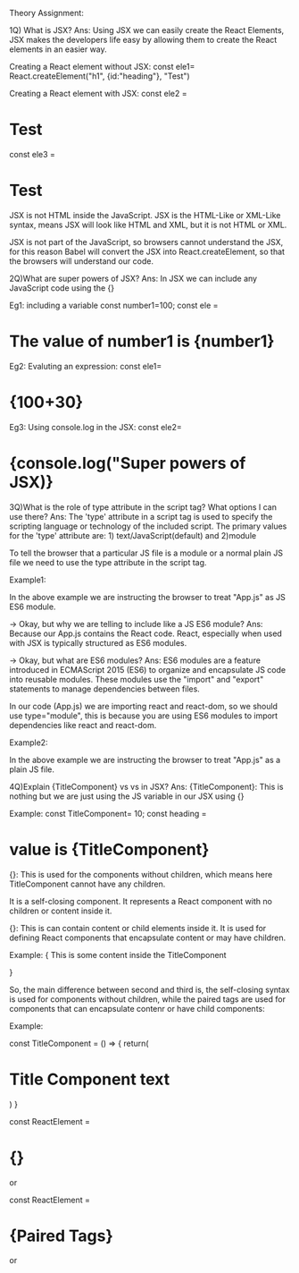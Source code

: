Theory Assignment:

1Q) What is JSX?
Ans: Using JSX we can easily create the React Elements, JSX makes the developers life easy by allowing them to create the React elements in an easier way. 

Creating a React element without JSX:
const ele1= React.createElement("h1", {id:"heading"}, "Test")

Creating a React element with JSX:
const ele2 = <h1 id="heading">Test</h1>
const ele3 = <h1 className="heading1">Test</h1>

JSX is not HTML inside the JavaScript.
JSX is the HTML-Like or XML-Like syntax, means JSX will look like HTML and  XML, but it is not HTML or XML.

JSX is not part of the JavaScript, so browsers cannot understand the JSX, for this reason Babel will convert the JSX into React.createElement, so that the browsers will understand our code.

2Q)What are super powers of JSX?
Ans: In JSX we can include any JavaScript code using the {}

Eg1: including a variable
const number1=100;
const ele = <div> <h1>The value of number1 is {number1}</h1> </div>

Eg2: Evaluting an expression:
const ele1= <div> <h1>{100+30}</h1> </div>

Eg3: Using console.log in the JSX:
const ele2= <div><h1>{console.log("Super powers of JSX)}</h1></div>


3Q)What is the role of type attribute in the script tag? What options I can use there?
Ans: The 'type' attribute in a script tag is used to specify the scripting language or technology of the included script. The primary values for the 'type' attribute are: 1) text/JavaScript(default) and 2)module



To tell the browser that a particular JS file is a module or a normal plain JS file we need to use the type attribute in the script tag. 

Example1:
<script type="module" src="App.js"> </script>

In the above example we are instructing the browser to treat "App.js" as JS ES6 module. 

-> Okay, but why we are telling to include like a JS ES6 module?
Ans: Because our App.js contains the React code. React, especially when used with JSX is typically structured as ES6 modules.

-> Okay, but what are ES6 modules?
Ans: ES6 modules are a feature introduced in ECMAScript 2015 (ES6) to organize and encapsulate JS code into reusable modules. These modules use the "import" and "export" statements to manage dependencies between files. 

In our code (App.js) we are importing react and react-dom, so we should use type="module", this is because you are using ES6 modules to import dependencies like react and react-dom. 

Example2:
<script type="text/JavaScript" src="App.js"> </script>

In the above example we are instructing the browser to treat "App.js" as a plain JS file.



4Q)Explain {TitleComponent} vs <TitleComponent/> vs <TitleComponent></TitleComponent> in JSX?
Ans: {TitleComponent}: This is nothing but we are just using the JS variable in our JSX using {}

Example:
const TitleComponent= 10;
const heading = <div> <h1>value is {TitleComponent}</h1> </div>

{<TitleComponent/>}: This is used for the components without children, which means here TitleComponent cannot have any children.

It is a self-closing component. It represents a React component with no children or content inside it.


{<TitleComponent></TitleComponent>}: This is can contain content or child elements inside it. It is used for defining React components that encapsulate content or may have children.

Example:
{
    <TitleComponent>
        This is some content inside the TitleComponent
    </TitleComponent>
       
}

So, the main difference between second and third is, the self-closing syntax is used for components without children, while the paired tags are used for components that can encapsulate contenr or have child components:


Example:

const TitleComponent = () =>
{
    return(
            <h1>Title Component text</h1>
    )
}

const ReactElement = <div> <h1> {<TitleComponent/>} </h1> </div>

or 

const ReactElement = <div> <h1> {<TitleComponent>Paired Tags</TitleComponent>} </h1> </div>

or 

<TitleComponent>
    <SomeOtherComponent/>
</TitleComponent>

